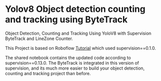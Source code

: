 # Yolov8 Object detection counting and tracking using ByteTrack
Object Detection, Counting and Tracking Using YoloV8 with Supervision ByteTrack and LineZone Counter.

This Project is based on Roboflow [Tutorial](https://github.com/roboflow/notebooks/blob/main/notebooks/how-to-track-and-count-vehicles-with-yolov8.ipynb) which used supervision==0.1.0.

The shared notebook contains the updated code according to supervision==0.13.0. The ByteTrack is integrated in this version of supervision, and its much more easier to build your object detection, counting and tracking project than before.
